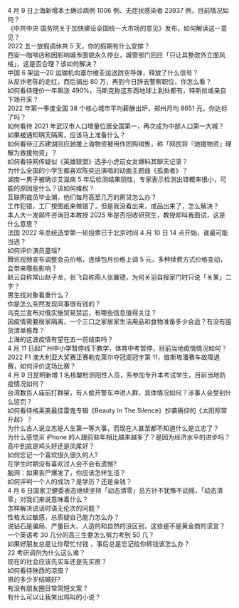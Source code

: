 4 月 9 日上海新增本土确诊病例 1006 例、无症状感染者 23937 例，目前情况如何？  
《中共中央 国务院关于加快建设全国统一大市场的意见》发布，如何解读这一意见？  
2022 五一放假调休共 5 天，你的假期有什么安排？  
西安一咖啡店称因影响城市面貌永久停业，城管部门回应「只让其整改外立面风格」，这是否合理？该如何解决？  
中国 6 架运—20 运输机向塞尔维亚运送防空导弹，释放了什么信号？  
从反诈老陈的走红，而后捐出 80 万，再到今日辞去警察职位，你怎么看？  
如何看待锂价一年飙涨 490%，马斯克称这东西地球上到处都有，特斯拉或亲自下场开采？  
2022 年第一季度全国 38 个核心城市平均薪酬出炉，郑州月均 8651 元，你达标了吗？  
如何看待 2021 年武汉市人口增量位居全国第一，再次成为中部人口第一大城？  
如果被通知明天隔离，应该马上准备什么？  
如何看待江苏建湖回应驰援上海物资被用作团购销售，称「网民将『驰援物资』理解为救援物资」？  
如何看待网传疑似《英雄联盟》选手小虎前女友爆料其聊天记录？  
为什么全国的小学生都喜欢陈奕迅演唱的动画主题曲《孤勇者》？  
湖南一男子被确诊艾滋病 5 年后检测结果阴性，专家表示检测出错概率很小，可能的原因是什么？该如何维权？  
互联网裁员毕业潮，他们每月高至几万的房贷怎么办？  
工作犯错，工厂按图纸来做错了，但是我没看出来，成品出来了，怎么解决？  
本人大一发邮件咨询日本教授 2025 年是否招收研究生，教授却叫我面试，这是什么意思？  
法国 2022 年总统选举第一轮投票已于北京时间 4 月 10 日 14 点开始，谁最可能当选？  
如何评价演员童瑶?  
腾讯视频宣布调整会员价格，连续包月价格上调 5 元，多种续费方式价格变动，会带来哪些影响？  
赵云自称常山赵子龙，张飞自称燕人张翼德，为何关羽自报家门时只说「关某」二字？  
男生找对象看重什么？  
你是怎么突然发现同事很有钱的？  
乌克兰宣布对俄实施贸易禁运，有哪些信息值得关注？  
因疫情需要居家隔离，一个三口之家居家生活用品和食物准备多少合适？有没有囤货清单推荐？  
上海的这波疫情有望在五一前结束吗？  
4 月 11 日起广州中小学暂停线下教学，体育中考暂停，目前当地疫情情况如何？  
2022 F1 澳大利亚大奖赛正赛勒克莱尔夺冠周冠宇第 11，维斯塔潘赛车故障退赛，如何评价这场比赛？  
4 月 9 日昆明新增 1 名核酸检测阳性人员，系参加专升本考试学生，目前当地防疫情况如何？  
台湾数百人庙前打群架，有人偷开警车冲进人群，具体情况如何？涉事人会受到什么惩罚？  
如何看待格莱美最佳雷鬼专辑《Beauty In The Silence》抄袭痛仰的《太阳照常升起》？  
为什么古人说立志是人生第一等大事，而现在人甚至都不知道什么是立志了？  
为什么感觉买 iPhone 的人跟前些年相比越来越多了？是因为经济水平的进步吗？  
高中到底是鸡头好还是凤尾好？  
如何忘记一个喜欢很久很久的人?  
在学生时期没有喜欢过人会不会有遗憾?  
脑洞：如果丧尸爆发了，你应该怎样生活？  
如何评判一个人的成功？是学历？还是金钱？  
4 月 6 日国家卫健委表态继续坚持「动态清零」总方针不犹豫不动摇，「动态清零」对我们来说意味着什么？  
怎样解决说话时语无伦次的问题？  
性格太过敏感，总质疑自己能力怎么办？  
说钻石是骗局、产量巨大、人造的和自然的没区别，这些是不是黄金商的谎言？  
一个英语考 30 几分的高三生要怎么努力考到 50 几？  
如果好朋友总是让你帮忙付钱 ，事后总是忘记给你转钱该怎么办？  
22 考研调剂为什么这么难？  
现在的社会应该先买车还是先买房？  
如何看待陕西的凉皮？  
男的多少岁结婚好?  
有没有朋友圈日常简短文案？  
有什么可以让我笑出鸡叫的小说？  
